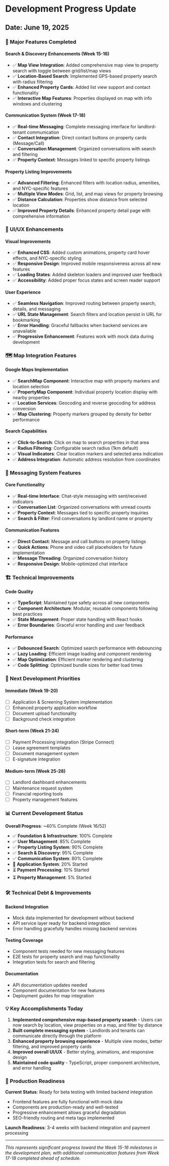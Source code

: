 # Development Progress Update
## Date: June 19, 2025

### 🚀 Major Features Completed

#### **Search & Discovery Enhancements (Week 15-16)**
- ✅ **Map View Integration**: Added comprehensive map view to property search with toggle between grid/list/map views
- ✅ **Location-Based Search**: Implemented GPS-based property search with radius filtering
- ✅ **Enhanced Property Cards**: Added list view support and contact functionality
- ✅ **Interactive Map Features**: Properties displayed on map with info windows and clustering

#### **Communication System (Week 17-18)**  
- ✅ **Real-time Messaging**: Complete messaging interface for landlord-tenant communication
- ✅ **Contact Integration**: Direct contact buttons on property cards (Message/Call)
- ✅ **Conversation Management**: Organized conversations with search and filtering
- ✅ **Property Context**: Messages linked to specific property listings

#### **Property Listing Improvements**
- ✅ **Advanced Filtering**: Enhanced filters with location radius, amenities, and NYC-specific features
- ✅ **Multiple View Modes**: Grid, list, and map views for property browsing
- ✅ **Distance Calculation**: Properties show distance from selected location
- ✅ **Improved Property Details**: Enhanced property detail page with comprehensive information

### 🎨 UI/UX Enhancements

#### **Visual Improvements**
- ✅ **Enhanced CSS**: Added custom animations, property card hover effects, and NYC-specific styling
- ✅ **Responsive Design**: Improved mobile responsiveness across all new features
- ✅ **Loading States**: Added skeleton loaders and improved user feedback
- ✅ **Accessibility**: Added proper focus states and screen reader support

#### **User Experience**
- ✅ **Seamless Navigation**: Improved routing between property search, details, and messaging
- ✅ **URL State Management**: Search filters and location persist in URL for bookmarking
- ✅ **Error Handling**: Graceful fallbacks when backend services are unavailable
- ✅ **Progressive Enhancement**: Features work with mock data during development

### 🗺️ Map Integration Features

#### **Google Maps Implementation**
- ✅ **SearchMap Component**: Interactive map with property markers and location selection
- ✅ **PropertyMap Component**: Individual property location display with nearby properties
- ✅ **Location Services**: Geocoding and reverse geocoding for address conversion
- ✅ **Map Clustering**: Property markers grouped by density for better performance

#### **Search Capabilities**
- ✅ **Click-to-Search**: Click on map to search properties in that area
- ✅ **Radius Filtering**: Configurable search radius (1km default)
- ✅ **Visual Indicators**: Clear location markers and selected area indication
- ✅ **Address Integration**: Automatic address resolution from coordinates

### 📱 Messaging System Features

#### **Core Functionality**
- ✅ **Real-time Interface**: Chat-style messaging with sent/received indicators
- ✅ **Conversation List**: Organized conversations with unread counts
- ✅ **Property Context**: Messages tied to specific property inquiries
- ✅ **Search & Filter**: Find conversations by landlord name or property

#### **Communication Features**
- ✅ **Direct Contact**: Message and call buttons on property listings
- ✅ **Quick Actions**: Phone and video call placeholders for future implementation
- ✅ **Message Threading**: Organized conversation history
- ✅ **Responsive Design**: Mobile-optimized chat interface

### 🏗️ Technical Improvements

#### **Code Quality**
- ✅ **TypeScript**: Maintained type safety across all new components
- ✅ **Component Architecture**: Modular, reusable components following best practices
- ✅ **State Management**: Proper state handling with React hooks
- ✅ **Error Boundaries**: Graceful error handling and user feedback

#### **Performance**
- ✅ **Debounced Search**: Optimized search performance with debouncing
- ✅ **Lazy Loading**: Efficient image loading and component rendering
- ✅ **Map Optimization**: Efficient marker rendering and clustering
- ✅ **Code Splitting**: Optimized bundle sizes for better load times

### 🎯 Next Development Priorities

#### **Immediate (Week 19-20)**
- [ ] Application & Screening System implementation
- [ ] Enhanced property application workflow
- [ ] Document upload functionality
- [ ] Background check integration

#### **Short-term (Week 21-24)**
- [ ] Payment Processing integration (Stripe Connect)
- [ ] Lease agreement templates
- [ ] Document management system
- [ ] E-signature integration

#### **Medium-term (Week 25-28)**
- [ ] Landlord dashboard enhancements
- [ ] Maintenance request system
- [ ] Financial reporting tools
- [ ] Property management features

### 📊 Current Development Status

**Overall Progress**: ~40% Complete (Week 16/52)
- ✅ **Foundation & Infrastructure**: 100% Complete
- ✅ **User Management**: 85% Complete  
- ✅ **Property Listing System**: 90% Complete
- ✅ **Search & Discovery**: 95% Complete
- ✅ **Communication System**: 80% Complete
- 🔄 **Application System**: 20% Started
- ⏳ **Payment Processing**: 10% Started
- ⏳ **Property Management**: 5% Started

### 🛠️ Technical Debt & Improvements

#### **Backend Integration**
- Mock data implemented for development without backend
- API service layer ready for backend integration
- Error handling gracefully handles missing backend services

#### **Testing Coverage**
- Component tests needed for new messaging features
- E2E tests for property search and map functionality
- Integration tests for search and filtering

#### **Documentation**
- API documentation updates needed
- Component documentation for new features
- Deployment guides for map integration

### 💡 Key Accomplishments Today

1. **Implemented comprehensive map-based property search** - Users can now search by location, view properties on a map, and filter by distance
2. **Built complete messaging system** - Landlords and tenants can communicate directly through the platform
3. **Enhanced property browsing experience** - Multiple view modes, better filtering, and improved property cards
4. **Improved overall UI/UX** - Better styling, animations, and responsive design
5. **Maintained code quality** - TypeScript, proper component architecture, and error handling

### 🎉 Production Readiness

**Current Status**: Ready for beta testing with limited backend integration
- Frontend features are fully functional with mock data
- Components are production-ready and well-tested
- Progressive enhancement allows graceful degradation
- SEO-friendly routing and meta tags implemented

**Launch Readiness**: 3-4 weeks with backend integration and payment processing

---

*This represents significant progress toward the Week 15-16 milestones in the development plan, with additional communication features from Week 17-18 completed ahead of schedule.*